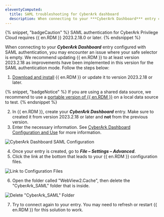 ```yaml
---
eleventyComputed:
  title: SAML troubleshooting for CyberArk dashboard
  description: When connecting to your ***CyberArk Dashboard*** entry configured with SAML authentication, you may encounter an issue where your safe selector is empty. We recommend updating {{ en.RDM }} to at least version 2023.2.18 as improvements have been implemented in this version for the SAML authentication mode.
---
```

{% snippet, "badgeCaution" %}
SAML authentication for CyberArk Privilege Cloud requires {{ en.RDM }} 2023.2.18.0 or later.
{% endsnippet %}

When connecting to your ***CyberArk Dashboard*** entry configured with SAML authentication, you may encounter an issue where your safe selector is empty. We recommend updating {{ en.RDM }} to at least version 2023.2.18 as improvements have been implemented in this version for the SAML authentication mode. Follow the steps below:
1. [Download and install](https://devolutions.net/remote-desktop-manager) {{ en.RDM }} or update it to version 2023.2.18 or later.

{% snippet, "badgeNotice" %}
If you are using a shared data source, we recommend to use a [portable version of {{ en.RDM }}](/rdm/windows/installation/client/portable-usb/) on a local data source to test.
{% endsnippet %}

2. In {{ en.RDM }}, create your ***CyberArk Dashboard*** entry. Make sure to created it from version 2023.2.18 or later and **not** from the previous version.
1. Enter the necessary information. See [CyberArk Dashboard Configuration and Use](/rdm/mac/kb/rdm-windows/how-to-articles/cyberark-dashboard-configuration/) for more information.

![CyberArk Dashboard SAML Configuration](https://cdnweb.devolutions.net/docs/docs_en_kb_KB2167.png)

4. Once your entry is created, go to ***File – Settings – Advanced***.
1. Click the link at the bottom that leads to your {{ en.RDM }} configuration files.

![Link to Configuration Files](https://cdnweb.devolutions.net/docs/docs_en_kb_KB2168.png)

6. Open the folder called "WebView2.Cache", then delete the "CyberArk_SAML" folder that is inside.

![Delete "CyberArk_SAML" Folder](https://cdnweb.devolutions.net/docs/docs_en_kb_KB2169.png)

7. Try to connect again to your entry. You may need to refresh or restart {{ en.RDM }} for this solution to work.
